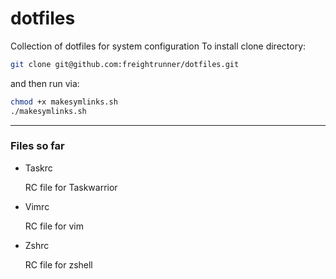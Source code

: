 # dotfiles

Collection of dotfiles for system configuration
To install clone directory: 
```bash
git clone git@github.com:freightrunner/dotfiles.git
```

and then run via:
```bash
chmod +x makesymlinks.sh
./makesymlinks.sh
```

---
### Files so far
* Taskrc

  RC file for Taskwarrior
* Vimrc

  RC file for vim
* Zshrc

  RC file for zshell
